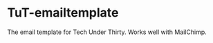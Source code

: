 TuT-emailtemplate
=================

The email template for Tech Under Thirty. Works well with MailChimp.
